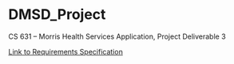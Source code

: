 # DMSD_Project
CS 631 – Morris Health Services Application, Project Deliverable 3

[Link to Requirements Specification](./deliverableRequirements.pdf)
